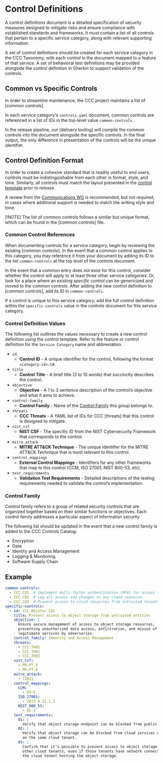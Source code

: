 # Control Definitions

A control definitions document is a detailed specification of security measures designed to mitigate risks and ensure compliance with established standards and frameworks. It must contain a list of all controls that pertain to a specific service category, along with relevant supporting information.

A set of control definitions should be created for each service category in the CCC Taxonomy, with each control in the document mapped to a feature of that service. A set of behavioral test definitions may be provided alongside the control definition in Gherkin to support validation of the controls.

## Common vs Specific Controls

In order to streamline maintenance, the CCC project maintains a list of [common controls].

In each service category's `controls.yaml` document, common controls are referenced in a list of IDs in the top-level value `common-controls`.

In the release pipeline, our [delivery tooling] will compile the common controls into the document alongside the specific controls. In the final output, the only difference in presentation of the controls will be the unique identifier.

## Control Definition Format

In order to create a cohesive standard that is readily useful to end users, controls must be indistinguishable from each other in format, style, and tone. Similarly, all controls must match the layout presented in the [control template](../templates/controls.yaml) prior to release.

A review from the [Communications WG] is recommended, but not required, in cases where additional support is needed to match the writing style and tone.

[!NOTE] The list of common controls follows a similar but unique format, which can be found in the [common controls] file.

### Common Control References

When documenting controls for a service category, begin by reviewing the existing [common controls]. In the event that a common control applies to this category, you may reference it from your document by adding its ID to the list `common-controls` at the top level of the controls document.

In the event that a common entry does not exist for this control, consider whether the control will apply to at least three other service categories. Or, look for a place where an existing _specific control_ can be genericized and moved to the _common controls_. After adding the new control definition to [common controls], add its ID in `common-controls`.

If a control is unique to this service category, add the full control definition within the `specific-controls` value in the controls document for this service category.

### Control Definition Values

The following list outlines the values necessary to create a new control definition using the control template. Refer to the feature or control definition for the `Service Category` name and abbreviation.

- `id`
    - **Control ID** - A unique identifier for the control, following the format `<category-id>.C#`.
- `title`
    - **Control Title** - A brief title (3 to 10 words) that succinctly describes the control.
- `objective`
    - **Objective** - A 1 to 3 sentence description of the control’s objective and what it aims to achieve.
- `control-family`
    - **Control Family** - Name of the [Control Family](#control-family) this group belongs to.
- `threats`
    - **CCC Threats** - A YAML list of IDs for CCC [threats] that this control is designed to mitigate.
- `nist_csf`
    - **NIST CSF** - The specific ID from the NIST Cybersecurity Framework that corresponds to the control.
- `mitre_attack`
    - **MITRE ATT&CK Technique** - The unique identifier for the MITRE ATT&CK Technique that is most relevant to this control.
- `control_mappings`
    - **External Control Mappings** - Identifiers for any other frameworks that map to this control (CCM, ISO 27001, NIST 800-53, etc).
- `test_requirements`
    - **Validation Test Requirements** - Detailed descriptions of the testing requirements needed to validate the control’s implementation.

### Control Family

Control family refers to a group of related security controls that are organized together based on their similar functions or objectives. Each control family addresses a particular aspect of information security.

The following list should be updated in the event that a new control family is added to the CCC Controls Catalog:

- Encryption
- Data
- Identity and Access Management
- Logging & Monitoring
- Software Supply Chain

## Example

```yaml
common-controls:
  - CCC.C01  # Implement multi-factor authentication (MFA) for access to any cloud resource
  - CCC.C02  # Log all access and changes to any cloud resource
  - CCC.C03  # Prevent access to cloud resources from untrusted tenants and services
specific-controls:
  - id: CCC.ObjStor.C01
    title: Prevent access to object storage from untrusted entities
    objective: |
      Ensure secure management of access to object storage resources,
      preventing unauthorized data access, exfiltration, and misuse of
      legitimate services by adversaries.
    control_family: Identity and Access Management
    threats:
      - CCC.TH01
      - CCC.TH02
      - CCC.TH03
    nist_csf:
      - PR.PT-3
      - PR.PT-4
    mitre_attack:
      - T1021
    control_mappings:
      CCM: 
        - DS-5
      ISO_27001:
        - 2013 A.13.1.3
      NIST_800_53:
        - AC-3
    test_requirements:
      01: |
        Verify that object storage endpoint can be blocked from public access.
      02: |
        Verify that object storage can be blocked from cloud services deployed
        on the same cloud tenant.
      03: |
        Confirm that it's possible to prevent access to object storage from
        other cloud tenants, even if those tenants have network connectivity to
        the cloud tenant hosting the object storage.
```


[feature]: ./threat-definitions.md
[Communications WG]: ../../working-groups/communications/charter.md
